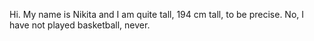 Hi. My name is Nikita and I am quite tall, 194 cm tall, to be precise. No, I have not played basketball, never.